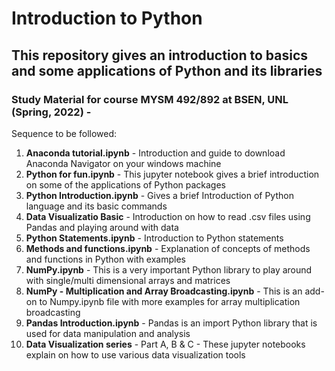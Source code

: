 # Introduction to Python
## This repository gives an introduction to basics and some applications of Python and its libraries 
### Study Material for course MYSM 492/892 at BSEN, UNL (Spring, 2022) - <br>

Sequence to be followed:
  1. <b>Anaconda tutorial.ipynb</b> - Introduction and guide to download Anaconda Navigator on your windows machine
  2. <b>Python for fun.ipynb</b> - This jupyter notebook gives a brief introduction on some of the applications of Python packages
  3. <b>Python Introduction.ipynb</b> - Gives a brief Introduction of Python language and its basic commands
  4. <b>Data Visualizatio Basic</b> - Introduction on how to read .csv files using Pandas and playing around with data
  5. <b>Python Statements.ipynb</b> - Introduction to Python statements
  6. <b>Methods and functions.ipynb</b> - Explanation of concepts of methods and functions in Python with examples
  7. <b>NumPy.ipynb</b> - This is a very important Python library to play around with single/multi dimensional arrays and matrices
  8. <b>NumPy - Multiplication and Array Broadcasting.ipynb</b> - This is an add-on to Numpy.ipynb file with more examples for array multiplication broadcasting
  9. <b>Pandas Introduction.ipynb</b> - Pandas is an import Python library that is used for data manipulation and analysis
  10. <b>Data Visualization series</b> - Part A, B & C - These jupyter notebooks explain on how to use various data visualization tools
